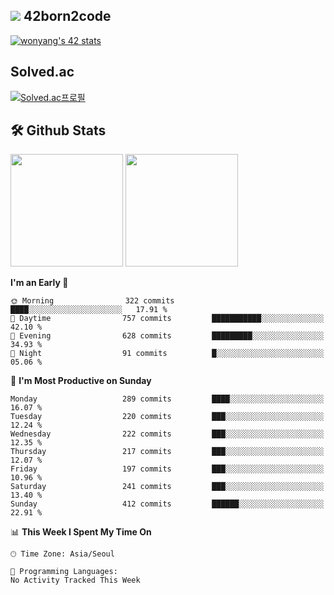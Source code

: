 
## <img src="https://img.shields.io/badge/-000000?style=flat&logo=42&logoColor=white"> 42born2code
[![wonyang's 42 stats](https://badge42.vercel.app/api/v2/cl5nhe5b6007809kydha7ht42/stats?cursusId=21&coalitionId=88)](https://profile.intra.42.fr/users/wonyang)

## Solved.ac
[![Solved.ac프로필](http://mazassumnida.wtf/api/v2/generate_badge?boj=bennyws)](https://solved.ac/bennyws)

## 🛠️ Github Stats
<p>
  <img height="180em" src="https://github-readme-stats-veggie-garden.vercel.app/api?username=gemstoneyang&show_icons=true&include_all_commits=true&bg_color=30,e96443,904e95&title_color=fff&text_color=fff">
  <img height="180em" src="https://github-readme-stats-veggie-garden.vercel.app/api/top-langs/?username=gemstoneyang&layout=compact&bg_color=30,e96443,904e95&title_color=fff&text_color=fff">
</p>

<!--START_SECTION:waka-->
**I'm an Early 🐤** 

```text
🌞 Morning                322 commits         ████░░░░░░░░░░░░░░░░░░░░░   17.91 % 
🌆 Daytime                757 commits         ███████████░░░░░░░░░░░░░░   42.10 % 
🌃 Evening                628 commits         █████████░░░░░░░░░░░░░░░░   34.93 % 
🌙 Night                  91 commits          █░░░░░░░░░░░░░░░░░░░░░░░░   05.06 % 
```
📅 **I'm Most Productive on Sunday** 

```text
Monday                   289 commits         ████░░░░░░░░░░░░░░░░░░░░░   16.07 % 
Tuesday                  220 commits         ███░░░░░░░░░░░░░░░░░░░░░░   12.24 % 
Wednesday                222 commits         ███░░░░░░░░░░░░░░░░░░░░░░   12.35 % 
Thursday                 217 commits         ███░░░░░░░░░░░░░░░░░░░░░░   12.07 % 
Friday                   197 commits         ███░░░░░░░░░░░░░░░░░░░░░░   10.96 % 
Saturday                 241 commits         ███░░░░░░░░░░░░░░░░░░░░░░   13.40 % 
Sunday                   412 commits         ██████░░░░░░░░░░░░░░░░░░░   22.91 % 
```


📊 **This Week I Spent My Time On** 

```text
🕑︎ Time Zone: Asia/Seoul

💬 Programming Languages: 
No Activity Tracked This Week
```


<!--END_SECTION:waka-->
